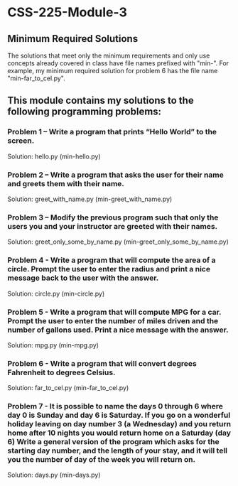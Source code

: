 # CSS-225-Module-3

## Minimum Required Solutions

The solutions that meet only the minimum requirements and only use concepts already covered in class have file names prefixed with "min-". For example, my minimum required solution for problem 6 has the file name "min-far_to_cel.py".

## This module contains my solutions to the following programming problems:

### Problem 1 – Write a program that prints “Hello World” to the screen.
Solution: hello.py (min-hello.py)

### Problem 2 – Write a program that asks the user for their name and greets them with their name.
Solution: greet_with_name.py (min-greet_with_name.py)

### Problem 3 – Modify the previous program such that only the users you and your instructor are greeted with their names. 
Solution: greet_only_some_by_name.py (min-greet_only_some_by_name.py)

### Problem 4 - Write a program that will compute the area of a circle. Prompt the user to enter the radius and print a nice message back to the user with the answer.
Solution: circle.py (min-circle.py)

### Problem 5 - Write a program that will compute MPG for a car. Prompt the user to enter the number of miles driven and the number of gallons used. Print a nice message with the answer.
Solution: mpg.py (min-mpg.py)

### Problem 6 - Write a program that will convert degrees Fahrenheit to degrees Celsius.
Solution: far_to_cel.py (min-far_to_cel.py)

### Problem 7 - It is possible to name the days 0 through 6 where day 0 is Sunday and day 6 is Saturday. If you go on a wonderful holiday leaving on day number 3 (a Wednesday) and you return home after 10 nights you would return home on a Saturday (day 6) Write a general version of the program which asks for the starting day number, and the length of your stay, and it will tell you the number of day of the week you will return on.
Solution: days.py (min-days.py)
